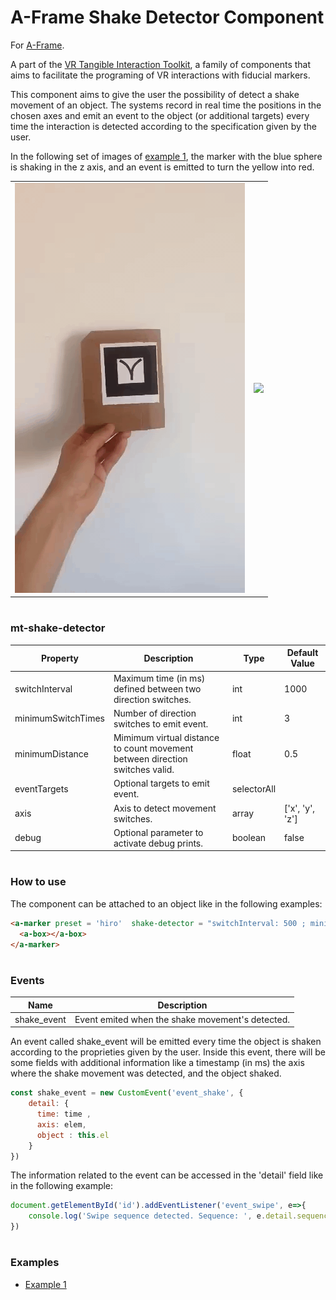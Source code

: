 # A-Frame Shake Detector Component
For [A-Frame](https://aframe.io). 

A part of the [VR Tangible Interaction Toolkit](../), a family of components that aims to facilitate the programing of VR interactions with fiducial markers.

This component aims to give the user the possibility of detect a shake movement of an object. The systems record in real time the positions in the chosen axes and emit an event to the object (or additional targets) every time the interaction is detected according to the specification given by the user.

In the following set of images of [example 1](examples/example1.html), the marker with the blue sphere is shaking in the z axis, and an event is emitted to turn the yellow into red.

|||
|------------|-------------|
|![](images/shake_gif.gif) |  ![](images/shake_gif_vr.gif) | 


#
### mt-shake-detector

| Property | Description | Type | Default Value |
| -------- | ----------------- | ---- |------------- |
| switchInterval | Maximum time (in ms) defined between two direction switches. | int |   1000     |
| minimumSwitchTimes | Number of direction switches to emit event. | int | 3 |
| minimumDistance | Mimimum virtual distance to count movement between direction switches valid. | float | 0.5 |
| eventTargets | Optional targets to emit event. | selectorAll |  |
| axis | Axis to detect movement switches. | array | ['x', 'y', 'z'] |
| debug | Optional parameter to activate debug prints. | boolean  |false |
#
### How to use
The component can be attached to an object like in the following examples:
```html
<a-marker preset = 'hiro'  shake-detector = "switchInterval: 500 ; minimumSwitchTimes: 3 ; minimumDistance: 0.3 ; eventTargets:#myBox; axis:y ; debug: true;">
  <a-box></a-box>
</a-marker>
```
#
### Events
| Name | Description |
| -------- | ----------------- |
| shake_event| Event emited when  the shake movement's detected. |

An event called shake_event will be emitted every time the object is shaken according to the proprieties given by the user.
Inside this event, there will be some fields with additional information like a timestamp (in ms) the axis where the shake movement was detected, and the object shaked.
```js
const shake_event = new CustomEvent('event_shake', {
    detail: {
      time: time ,
      axis: elem,
      object : this.el
    }
})
```
The information related to the event can be accessed in the 'detail' field like in the following example:

```js
document.getElementById('id').addEventListener('event_swipe', e=>{
    console.log('Swipe sequence detected. Sequence: ', e.detail.sequenceIndex, ', ', e.detail.sequence, '. Time: ', e.detail.time)
})
```


#
### Examples

* [Example 1](examples/example1.html)